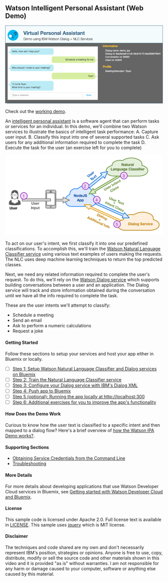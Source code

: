 ## Watson Intelligent Personal Assistant (Web Demo)

[![](wiki/media/demo_screenshot.png)](http://ipa-demo-anthony.mybluemix.net/)


Check out the [working demo](http://ipa-demo-anthony.mybluemix.net/).

An [intelligent personal assistant](https://en.wikipedia.org/wiki/Intelligent_personal_assistant) is a software agent that can perform tasks or services for an individual.  In this demo, we'll combine two Watson services to illustrate the basics of intelligent task performance:
A. Capture user input.
B. Classify this input into one of several supported tasks
C. Ask users for any additional information required to complete the task
D. Execute the task for the user (an exercise left for you to complete)

![](wiki/media/demo_architecture.png)

To act on our user's intent, we first classify it into one our predefined classifications.  To accomplish this, we'll train the [Watson Natural Language Classifier service](https://www.ibm.com/smarterplanet/us/en/ibmwatson/developercloud/doc/nl-classifier/) using various text examples of users making the requests.  The NLC uses deep machine learning techniques to return the top predicted classes.

Next, we need any related information required to complete the user's request.  To do this, we'll rely on the [Watson Dialog service](http://www.ibm.com/smarterplanet/us/en/ibmwatson/developercloud/dialog.html) which supports building conversations between a user and an application. The Dialog service will track and store information obtained during the conversation until we have all the info required to complete the task. 

These are the user intents we'll attempt to classify:
* Schedule a meeting
* Send an email
* Ask to perform a numeric calculations
* Request a joke

#### Getting Started
Follow these sections to setup your services and host your app either in Bluemix or locally.
- [ ] [Step 1: Setup Watson Natural Language Classifier and Dialog services on Bluemix](https://github.com/biosopher/watson-ipa-web-nodejs/wiki/Setup-Watson-Natural-Language-Classifier-and-Dialog-services-on-Bluemix)
- [ ] [Step 2: Train the Natural Language Classifier service](https://github.com/biosopher/watson-ipa-web-nodejs/wiki/Train-the-Natural-Language-Classifier-service)
- [ ] [Step 3: Configure your Dialog service with IBM's Dialog XML](https://github.com/biosopher/watson-ipa-web-nodejs/wiki/Configure-your-Dialog-service-with-IBM's-Dialog-XML)
- [ ] [Step 4: Push app to Bluemix](https://github.com/biosopher/watson-ipa-web-nodejs/wiki/Push-App-to-Bluemix) 
- [ ] [Step 5 (optional): Running the app locally at http://localhost:300](https://github.com/biosopher/watson-ipa-web-nodejs/wiki/Running-Locally)
- [ ] [Step 6: Additional exercises for you to improve the app's functionality](https://github.com/biosopher/watson-ipa-web-nodejs/wiki/Exercises-for-you-to-complete)

#### How Does the Demo Work
Curious to know how the user text is classified to a specific intent and then mapped to a dialog flow?  Here's a brief overview of [how the Watson IPA Demo works?](https://github.com/biosopher/watson-ipa-web-nodejs/wiki/How-Does-the-Watson-IPA-Demo-Work).

#### Supporting Sections
* [Obtaining Service Credentials from the Command Line](https://github.com/biosopher/watson-ipa-web-nodejs/wiki/Obtaining-Service-Credentials-from-the-Command-Line)
* [Troubleshooting](https://github.com/biosopher/watson-ipa-web-nodejs/wiki/Troubleshooting)

#### More Details
For more details about developing applications that use Watson Developer Cloud services in Bluemix, see [Getting started with Watson Developer Cloud and Bluemix](http://www.ibm.com/smarterplanet/us/en/ibmwatson/developercloud/doc/getting_started/).

#### License
This sample code is licensed under Apache 2.0. Full license text is available in [LICENSE](https://github.com/watson-developer-cloud/natural-language-classifier-nodejs/blob/master/LICENSE).
This sample uses [jquery](https://jquery.com/) which is MIT license.

#### Disclaimer
The techniques and code shared are my own and don't necessarily represent IBM's position, strategies or opinions. Anyone is free to use, copy, distribute, modify or sell the source code and other materials shown in this video and it is provided "as is" without warranties. I am not responsible for any harm or damage caused to your computer, software or anything else caused by this material.
